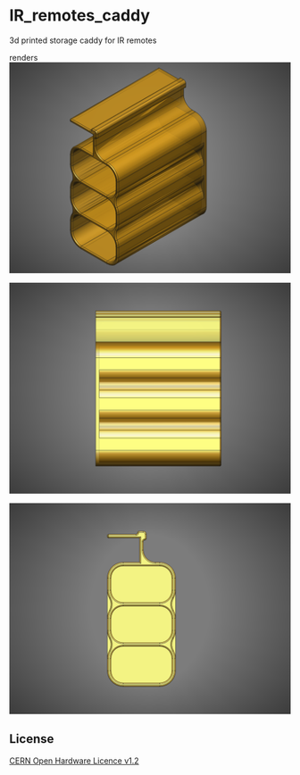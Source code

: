 # IR_remotes_caddy
3d printed storage caddy for IR remotes 

renders
![IR_remotes_caddy](https://github.com/Anool/IR_remotes_caddy/blob/main/render/IR_remotes_caddy_01.png)

![IR_remotes_caddy](https://github.com/Anool/IR_remotes_caddy/blob/main/render/IR_remotes_caddy_02.png)

![IR_remotes_caddy](https://github.com/Anool/IR_remotes_caddy/blob/main/render/IR_remotes_caddy_03.png)



License
-------
[CERN Open Hardware Licence v1.2 ]

[CERN Open Hardware Licence v1.2 ]:http://www.ohwr.org/attachments/2388/cern_ohl_v_1_2.txt

